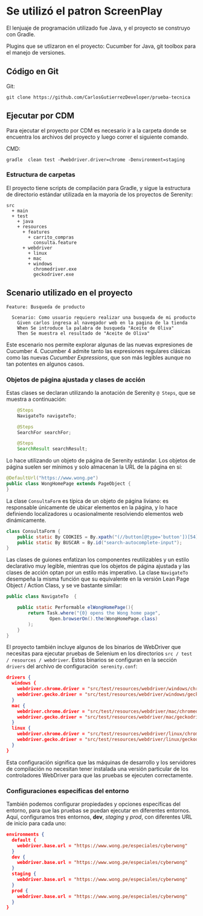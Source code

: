 # Se utilizó el patron ScreenPlay

El lenjuaje de programación utilizado fue Java, y el proyecto se construyo con Gradle.

Plugins que se utlizaron en el proyecto:  Cucumber for Java, git toolbox para el manejo de versiones.

## Código en Git

Git:

    git clone https://github.com/CarlosGutierrezDeveloper/prueba-tecnica

## Ejecutar por CDM
Para ejecutar el proyecto por CDM es necesario ir a la carpeta donde se encuentra los archivos del proyecto y  luego correr el siguiente comando.

CMD:

    gradle  clean test -Pwebdriver.driver=chrome -Denvironment=staging
    
### Estructura de carpetas

El proyecto tiene scripts de compilación para Gradle, y sigue la estructura de directorio estándar utilizada en la mayoría de los proyectos de Serenity:

```Gherkin
src
  + main
  + test
    + java                         
    + resources
      + features                   
        + carrito_compras                   
          consulta.feature  
      + webdriver                   
        + linux
        + mac
        + windows
          chromedriver.exe          
          geckodriver.exe

```
## Scenario utilizado en el proyecto

```Gherkin
Feature: Busqueda de producto

  Scenario: Como usuario requiero realizar una busqueda de mi producto
    Given carlos ingresa al navegador web en la pagina de la tienda
    When Se introduce la palabra de busqueda "Aceite de Oliva"
    Then Se muestra el resultado de "Aceite de Oliva"
```
Este escenario nos permite explorar algunas de las nuevas expresiones de Cucumber 4. Cucumber 4 admite tanto las expresiones regulares clásicas como las nuevas _Cucumber Expressions_, que son más legibles aunque no tan potentes en algunos casos. 

### Objetos de página ajustada y clases de acción
Estas clases se declaran utilizando la anotación de Serenity `@ Steps`, que se muestra a continuación:
```java
    @Steps
    NavigateTo navigateTo;

    @Steps
    SearchFor searchFor;

    @Steps
    SearchResult searchResult;
```
Lo hace utilizando un objeto de página de Serenity estándar. Los objetos de página suelen ser mínimos y solo almacenan la URL de la página en sí:
```java
@DefaultUrl("https://www.wong.pe")
public class WongHomePage extends PageObject {
}
```
La clase `ConsultaForm` es típica de un objeto de página liviano: es responsable únicamente de ubicar elementos en la página, y lo hace definiendo localizadores u ocasionalmente resolviendo elementos web dinámicamente.
```java
class ConsultaForm {
    public static By COOKIES = By.xpath("(//button[@type='button'])[54]");
    public static By BUSCAR = By.id("search-autocomplete-input");
}
```

Las clases de guiones enfatizan los componentes reutilizables y un estilo declarativo muy legible, mientras que los objetos de página ajustada y las clases de acción optan por un estilo más imperativo.
La clase `NavigateTo` desempeña la misma función que su equivalente en la versión Lean Page Object / Action Class, y se ve bastante similar:
```java
public class NavigateTo  {

    public static Performable elWongHomePage(){
        return Task.where("{0} opens the Wong home page",
                Open.browserOn().the(WongHomePage.class)
        );
    }
} 
```
El proyecto también incluye algunos de los binarios de WebDriver que necesitas para ejecutar pruebas de Selenium en los directorios `src / test / resources / webdriver`. Estos binarios se configuran en la sección `drivers` del archivo de configuración` serenity.conf`:
```json
drivers {
  windows {
    webdriver.chrome.driver = "src/test/resources/webdriver/windows/chromedriver.exe"
    webdriver.gecko.driver = "src/test/resources/webdriver/windows/geckodriver.exe"
  }
  mac {
    webdriver.chrome.driver = "src/test/resources/webdriver/mac/chromedriver"
    webdriver.gecko.driver = "src/test/resources/webdriver/mac/geckodriver"
  }
  linux {
    webdriver.chrome.driver = "src/test/resources/webdriver/linux/chromedriver"
    webdriver.gecko.driver = "src/test/resources/webdriver/linux/geckodriver"
  }
}
```
Esta configuración significa que las máquinas de desarrollo y los servidores de compilación no necesitan tener instalada una versión particular de los controladores WebDriver para que las pruebas se ejecuten correctamente.

### Configuraciones específicas del entorno
También podemos configurar propiedades y opciones específicas del entorno, para que las pruebas se puedan ejecutar en diferentes entornos. Aquí, configuramos tres entornos, __dev__, _staging_ y _prod_, con diferentes URL de inicio para cada uno:
```json
environments {
  default {
    webdriver.base.url = "https://www.wong.pe/especiales/cyberwong"
  }
  dev {
    webdriver.base.url = "https://www.wong.pe/especiales/cyberwong"
  }
  staging {
    webdriver.base.url = "https://www.wong.pe/especiales/cyberwong"
  }
  prod {
    webdriver.base.url = "https://www.wong.pe/especiales/cyberwong"
  }
}
```
